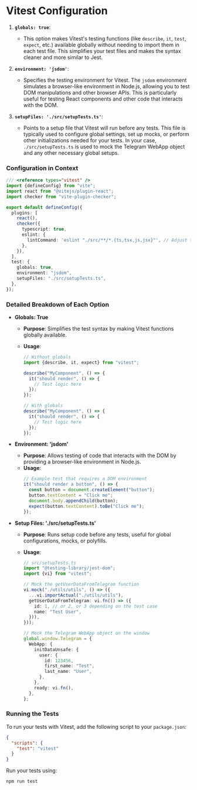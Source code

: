 # Vitest Configuration

1. **`globals: true`**:

   - This option makes Vitest's testing functions (like `describe`, `it`, `test`, `expect`, etc.) available globally without needing to import them in each test file. This simplifies your test files and makes the syntax cleaner and more similar to Jest.

2. **`environment: 'jsdom'`**:

   - Specifies the testing environment for Vitest. The `jsdom` environment simulates a browser-like environment in Node.js, allowing you to test DOM manipulations and other browser APIs. This is particularly useful for testing React components and other code that interacts with the DOM.

3. **`setupFiles: './src/setupTests.ts'`**:
   - Points to a setup file that Vitest will run before any tests. This file is typically used to configure global settings, set up mocks, or perform other initializations needed for your tests. In your case, `./src/setupTests.ts` is used to mock the Telegram WebApp object and any other necessary global setups.

### Configuration in Context

```typescript
/// <reference types="vitest" />
import {defineConfig} from "vite";
import react from "@vitejs/plugin-react";
import checker from "vite-plugin-checker";

export default defineConfig({
  plugins: [
    react(),
    checker({
      typescript: true,
      eslint: {
        lintCommand: 'eslint "./src/**/*.{ts,tsx,js,jsx}"', // Adjust the pattern as needed
      },
    }),
  ],
  test: {
    globals: true,
    environment: "jsdom",
    setupFiles: "./src/setupTests.ts",
  },
});
```

### Detailed Breakdown of Each Option

- **Globals: True**

  - **Purpose**: Simplifies the test syntax by making Vitest functions globally available.
  - **Usage**:

    ```typescript
    // Without globals
    import {describe, it, expect} from "vitest";

    describe("MyComponent", () => {
      it("should render", () => {
        // Test logic here
      });
    });

    // With globals
    describe("MyComponent", () => {
      it("should render", () => {
        // Test logic here
      });
    });
    ```

- **Environment: 'jsdom'**

  - **Purpose**: Allows testing of code that interacts with the DOM by providing a browser-like environment in Node.js.
  - **Usage**:
    ```typescript
    // Example test that requires a DOM environment
    it("should render a button", () => {
      const button = document.createElement("button");
      button.textContent = "Click me";
      document.body.appendChild(button);
      expect(button.textContent).toBe("Click me");
    });
    ```

- **Setup Files: './src/setupTests.ts'**

  - **Purpose**: Runs setup code before any tests, useful for global configurations, mocks, or polyfills.
  - **Usage**:

    ```typescript
    // src/setupTests.ts
    import "@testing-library/jest-dom";
    import {vi} from "vitest";

    // Mock the getUserDataFromTelegram function
    vi.mock("./utils/utils", () => ({
      ...vi.importActual("./utils/utils"),
      getUserDataFromTelegram: vi.fn(() => ({
        id: 1, // or 2, or 3 depending on the test case
        name: "Test User",
      })),
    }));

    // Mock the Telegram WebApp object on the window
    global.window.Telegram = {
      WebApp: {
        initDataUnsafe: {
          user: {
            id: 123456,
            first_name: "Test",
            last_name: "User",
          },
        },
        ready: vi.fn(),
      },
    };
    ```

### Running the Tests

To run your tests with Vitest, add the following script to your `package.json`:

```json
{
  "scripts": {
    "test": "vitest"
  }
}
```

Run your tests using:

```bash
npm run test
```

